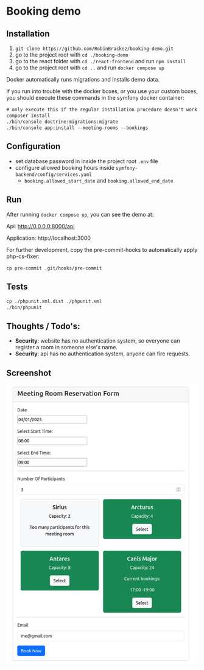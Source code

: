 # Booking demo

## Installation

1. `git clone https://github.com/RobinBrackez/booking-demo.git`
2. go to the project root with `cd ./booking-demo`
2. go to the react folder with `cd ./react-frontend` and run `npm install`
3. go to the project root with  `cd ..` and run `docker compose up`

Docker automatically runs migrations and installs demo data.

If you run into trouble with the docker boxes, or you use your custom boxes, you should execute these commands in the symfony docker container:
````
# only execute this if the regular installation procedure doesn't work
composer install
./bin/console doctrine:migrations:migrate
./bin/console app:install --meeting-rooms --bookings
````

## Configuration

* set database password in inside the project root `.env` file
* configure allowed booking hours inside `symfony-backend/config/services.yaml`
  * `booking.allowed_start_date` and `booking.allowed_end_date`

## Run

After running `docker compose up`, you can see the demo at:

Api: http://0.0.0.0:8000/api

Application: http://localhost:3000

For further development, copy the pre-commit-hooks to automatically apply php-cs-fixer:
````
cp pre-commit .git/hooks/pre-commit
````

## Tests

````
cp ./phpunit.xml.dist ./phpunit.xml
./bin/phpunit
````

## Thoughts / Todo's:

* **Security**: website has no authentication system, so everyone can register a room in someone else's name.
* **Security**: api has no authentication system, anyone can fire requests.

## Screenshot

![Alt text](./docs/booking_form.png "Example form")